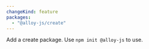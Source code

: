 ```yaml
---
changeKind: feature
packages:
  - "@alloy-js/create"
---
```


Add a create package. Use `npm init @alloy-js` to use.